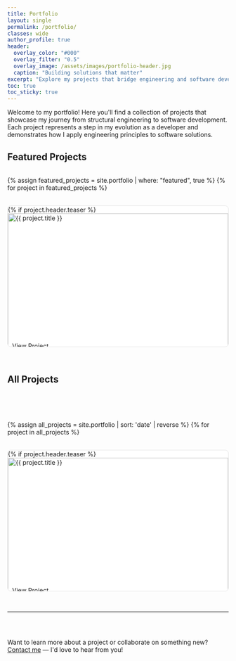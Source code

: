```yaml
---
title: Portfolio
layout: single
permalink: /portfolio/
classes: wide
author_profile: true
header:
  overlay_color: "#000"
  overlay_filter: "0.5"
  overlay_image: /assets/images/portfolio-header.jpg
  caption: "Building solutions that matter"
excerpt: "Explore my projects that bridge engineering and software development."
toc: true
toc_sticky: true
---
```


Welcome to my portfolio! Here you'll find a collection of projects that showcase my journey from structural engineering to software development. Each project represents a step in my evolution as a developer and demonstrates how I apply engineering principles to software solutions.

## Featured Projects

<div class="portfolio-grid">
{% assign featured_projects = site.portfolio | where: "featured", true %}
{% for project in featured_projects %}
  <div class="portfolio-item">
    {% if project.header.teaser %}
      <div class="portfolio-item__image">
        <img src="{{ project.header.teaser | relative_url }}" alt="{{ project.title }}">
        <div class="portfolio-item__overlay">
          <a href="{{ project.url | relative_url }}" class="btn btn--light-outline">View Project</a>
        </div>
      </div>
    {% endif %}
    <div class="portfolio-item__content">
      <h3><a href="{{ project.url | relative_url }}">{{ project.title }}</a></h3>
      <p>{{ project.excerpt | markdownify | strip_html | truncatewords: 20 }}</p>
      
      {% if project.tech_stack %}
        <div class="tech-stack">
          {% for tech in project.tech_stack limit:5 %}
            <span class="tech">{{ tech }}</span>
          {% endfor %}
        </div>
      {% endif %}
    </div>
  </div>
{% endfor %}
</div>

## All Projects

<div class="portfolio-grid">
{% assign all_projects = site.portfolio | sort: 'date' | reverse %}
{% for project in all_projects %}
  <div class="portfolio-item">
    {% if project.header.teaser %}
      <div class="portfolio-item__image">
        <img src="{{ project.header.teaser | relative_url }}" alt="{{ project.title }}">
        <div class="portfolio-item__overlay">
          <a href="{{ project.url | relative_url }}" class="btn btn--light-outline">View Project</a>
        </div>
      </div>
    {% endif %}
    <div class="portfolio-item__content">
      <h3><a href="{{ project.url | relative_url }}">{{ project.title }}</a></h3>
      <p>{{ project.excerpt | markdownify | strip_html | truncatewords: 20 }}</p>

      {% if project.tech_stack %}
        <div class="tech-stack">
          {% for tech in project.tech_stack limit:5 %}
            <span class="tech">{{ tech }}</span>
          {% endfor %}
        </div>
      {% endif %}
    </div>
  </div>
{% endfor %}
</div>

<style>
.portfolio-grid {
  display: grid;
  grid-template-columns: repeat(auto-fit, minmax(280px, 1fr));
  gap: 2rem;
  margin-top: 2rem;
}

.portfolio-item {
  background: #fff;
  border: 1px solid #e5e5e5;
  border-radius: 8px;
  overflow: hidden;
  transition: transform 0.2s ease, box-shadow 0.2s ease;
}

.portfolio-item:hover {
  transform: translateY(-5px);
  box-shadow: 0 4px 12px rgba(0,0,0,0.1);
}

.portfolio-item__image {
  position: relative;
}

.portfolio-item__image img {
  width: 100%;
  height: auto;
  display: block;
}

.portfolio-item__overlay {
  position: absolute;
  bottom: 10px;
  left: 10px;
}

.portfolio-item__content {
  padding: 1rem;
}

.tech-stack {
  margin-top: 0.5rem;
}

.tech {
  display: inline-block;
  background-color: #f2f2f2;
  color: #333;
  font-size: 0.85rem;
  padding: 0.25rem 0.5rem;
  border-radius: 4px;
  margin-right: 0.4rem;
  margin-top: 0.4rem;
}
</style>

---

Want to learn more about a project or collaborate on something new?  
[Contact me](/contact/) — I'd love to hear from you!
